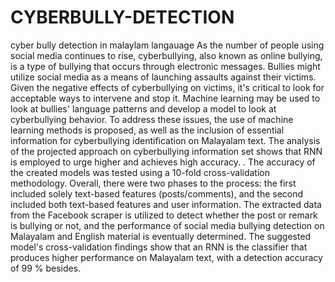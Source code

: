 # CYBERBULLY-DETECTION
cyber bully detection in malaylam langauage
As the number of people using social media
continues to rise, cyberbullying, also known as online bullying, is
a type of bullying that occurs through electronic messages.
Bullies might utilize social media as a means of launching
assaults against their victims. Given the negative effects of
cyberbullying on victims, it&#39;s critical to look for acceptable ways
to intervene and stop it. Machine learning may be used to look at
bullies&#39; language patterns and develop a model to look at
cyberbullying behavior. To address these issues, the use of
machine learning methods is proposed, as well as the inclusion of
essential information for cyberbullying identification on
Malayalam text. The analysis of the projected approach on
cyberbullying information set shows that RNN is employed to
urge higher and achieves high accuracy. . The accuracy of the
created models was tested using a 10-fold cross-validation
methodology. Overall, there were two phases to the process: the
first included solely text-based features (posts/comments), and
the second included both text-based features and user
information. The extracted data from the Facebook scraper is
utilized to detect whether the post or remark is bullying or not,
and the performance of social media bullying detection on
Malayalam and English material is eventually determined. The
suggested model&#39;s cross-validation findings show that an RNN is
the classifier that produces higher performance on Malayalam
text, with a detection accuracy of 99 % besides.
